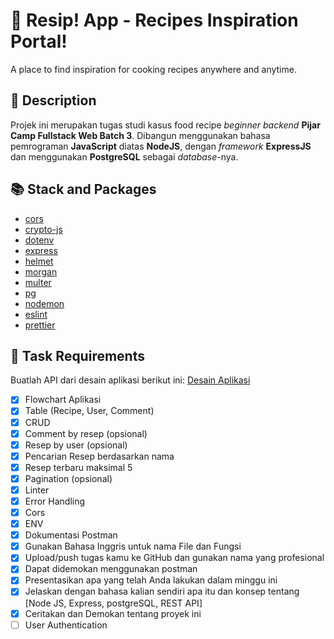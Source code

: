 # 🍳 Resip! App - Recipes Inspiration Portal!

A place to find inspiration for cooking recipes anywhere and anytime.

## 📝 Description

Projek ini merupakan tugas studi kasus food recipe _beginner backend_ **Pijar Camp Fullstack Web Batch 3**. Dibangun menggunakan bahasa pemrograman **JavaScript** diatas **NodeJS**, dengan _framework_ **ExpressJS** dan menggunakan **PostgreSQL** sebagai _database_-nya.

## 📚 Stack and Packages

- [cors](https://github.com/expressjs/cors)
- [crypto-js](https://github.com/brix/crypto-js)
- [dotenv](https://github.com/motdotla/dotenv)
- [express](https://github.com/expressjs/express)
- [helmet](https://github.com/helmetjs/helmet)
- [morgan](https://github.com/expressjs/morgan)
- [multer](https://github.com/expressjs/multer)
- [pg](https://github.com/brianc/node-postgres)
- [nodemon](https://github.com/remy/nodemon)
- [eslint](https://github.com/eslint/eslint)
- [prettier](https://github.com/prettier/prettier)

## 🎯 Task Requirements

Buatlah API dari desain aplikasi berikut ini:
[Desain Aplikasi](https://www.figma.com/file/SUbBTYCq1e4ngRt20lSdqr/Food-Recipe?node-id=47%3A1273)

- [x] Flowchart Aplikasi
- [x] Table (Recipe, User, Comment)
- [x] CRUD
- [x] Comment by resep (opsional)
- [x] Resep by user (opsional)
- [x] Pencarian Resep berdasarkan nama
- [x] Resep terbaru maksimal 5
- [x] Pagination (opsional)
- [x] Linter
- [x] Error Handling
- [x] Cors
- [x] ENV
- [x] Dokumentasi Postman
- [x] Gunakan Bahasa Inggris untuk nama File dan Fungsi
- [x] Upload/push tugas kamu ke GitHub dan gunakan nama yang profesional
- [x] Dapat didemokan menggunakan postman
- [x] Presentasikan apa yang telah Anda lakukan dalam minggu ini
- [x] Jelaskan dengan bahasa kalian sendiri apa itu dan konsep tentang [Node JS, Express, postgreSQL, REST API]
- [x] Ceritakan dan Demokan tentang proyek ini
- [ ] User Authentication
